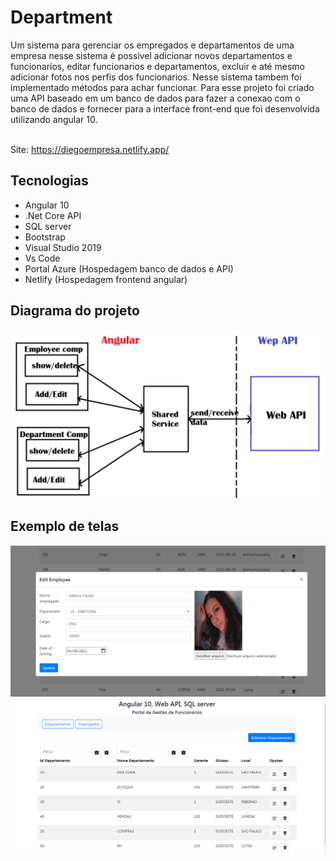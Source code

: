 # Department
Um sistema para gerenciar os empregados e departamentos de uma empresa nesse sistema é possivel adicionar novos departamentos e funcionarios, editar funcionarios e departamentos, excluir e até mesmo adicionar fotos nos perfis dos funcionarios. Nesse sistema tambem foi implementado métodos para achar funcionar. Para esse projeto foi criado uma API baseado em um banco de dados para fazer a conexao com o banco de dados e fornecer para a interface front-end que foi desenvolvida utilizando angular 10.

<br> Site: https://diegoempresa.netlify.app/

## Tecnologias
- Angular 10
- .Net Core API
- SQL server
- Bootstrap
- Visual Studio 2019
- Vs Code
- Portal Azure (Hospedagem banco de dados e API)
- Netlify (Hospedagem frontend angular)

## Diagrama do projeto
![](https://github.com/DiegoLins10/Department/blob/master/bd/Projeto.png)

## Exemplo de telas
![](https://github.com/DiegoLins10/Department/blob/master/project1.png)
![](https://github.com/DiegoLins10/Department/blob/master/project2.png)
